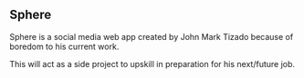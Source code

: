 ## Sphere

Sphere is a social media web app created by John Mark Tizado because of boredom to his current work.

This will act as a side project to upskill in preparation for his next/future job.
